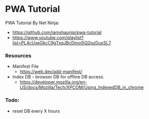 # PWA Tutorial

PWA Tutorial By Net Ninja:
* https://github.com/iamshaunjp/pwa-tutorial
* https://www.youtube.com/playlist?list=PL4cUxeGkcC9gTxqJBcDmoi5Q2pzDusSL7

### Resources
* Manifest File
  * https://web.dev/add-manifest/
* Index DB - browser DB for offline DB access.
  * https://developer.mozilla.org/en-US/docs/Mozilla/Tech/XPCOM/Using_IndexedDB_in_chrome

### Todo:
*  reset DB every X hours